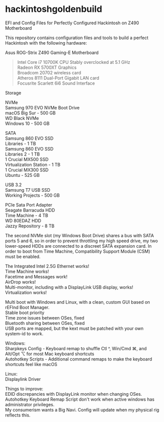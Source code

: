 # hackintoshgoldenbuild
EFI and Config Files for Perfectly Configured Hackintosh on Z490 Motherboard

This repository contains configuration files and tools to build a perfect Hackintosh with the following hardware:

Asus ROG-Strix Z490 Gaming-E Motherboard<br>
>Intel Core i7 10700K CPU
 Stably overclocked at 5.1 GHz<br>
Radeon RX 5700XT Graphics<br>
Broadcom 20702 wireless card<br>
Atheros 8111 Dual-Port Gigabit LAN card<br>
Focusrite Scarlett 6i6 Sound Interface<br>

Storage

NVMe<br>
  Samsung 970 EVO NVMe Boot Drive<br>
    macOS Big Sur - 500 GB<br>
  WD Black NVMe<br>
    Windows 10 - 500 GB<br>

SATA<br>
  Samsung 860 EVO SSD<br>
    Libraries - 1 TB<br>
  Samsung 860 EVO SSD<br>
    Libraries 2 - 1 TB<br>
  1 Crucial MX500 SSD<br>
    Virtualization Station - 1 TB<br>
  1 Crucial MX300 SSD<br>
    Ubuntu - 525 GB<br>

USB 3.2<br>
  Samsung T7 USB SSD<br>
    Working Projects - 500 GB<br>

PCIe Sata Port Adapter<br>
  Seagate Barracuda HDD <br>
    Time Machine - 4 TB<br>
  WD 80EDAZ HDD<br>
    Jazzy Repository - 8 TB<br>
    
The second NVMe slot (my Windows Boot Drive) shares a bus with SATA ports 5 and 6, so in order to prevent throttling my high speed drive, my two lower-speed HDDs are connected to a discreet SATA expansion card.  In order to boot from Time Machine, Compatibility Support Module (CSM) must be enabled.<br>

The Integrated Intel 2.5G Ethernet works!<br>
Time Machine works!<br>
Facetime and Messages work!<br>
AirDrop works!<br>
Multi-monitor, including with a DisplayLink USB display, works!<br>
Virtualization works!<br>

Multi boot with Windows and Linux, with a clean, custom GUI based on rEFInd Boot Manager.<br>
Stable boot priority<br>
Time zone issues between OSes, fixed<br>
Bluetooth sharing between OSes, fixed<br>
USB ports are mapped, but the kext must be patched with your own system-id to work.<br>

Windows:<br>
Sharpkeys Config - Keyboard remap to shuffle Ctl ^, Win/Cmd ⌘, and Alt/Opt ⌥ for most Mac keyboard shortcuts<br>
Autohotkey Scripts - Additional command remaps to make the keyboard shortcuts feel like macOS<br>

Linux:<br>
Displaylink Driver<br>

Things to improve:<br>
EDID discrepancies with DisplayLink monitor when changing OSes.<br>
Autohotkey Keyboard Remap Script don't work when active windows has administrator privileges.<br>
My consumerism wants a Big Navi.  Config will update when my physical rig reflects this.<br>
